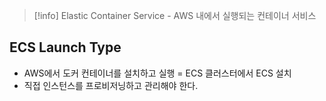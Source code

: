 
>[!info] Elastic Container Service - AWS 내에서 실행되는 컨테이너 서비스

## ECS Launch Type

- AWS에서 도커 컨테이너를 설치하고 실행 = ECS 클러스터에서 ECS 설치
- 직접 인스턴스를 프로비저닝하고 관리해야 한다. 